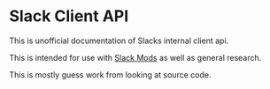 # Slack Client API

This is unofficial documentation of Slacks internal client api.

This is intended for use with [Slack Mods](https://github.com/Noskcaj19/slack-mods) as well as general research.

This is mostly guess work from looking at source code.

